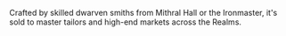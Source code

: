 Crafted by skilled dwarven smiths from Mithral Hall or the Ironmaster, it's sold to master tailors and high-end markets across the Realms.